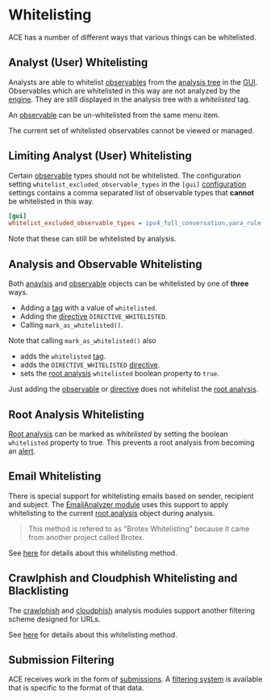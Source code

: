 # Whitelisting

ACE has a number of different ways that various things can be whitelisted.

## Analyst (User) Whitelisting

Analysts are able to whitelist [observables](observable.md) from the [analysis tree](link) in the [GUI](link). Observables which are whitelisted in this way are not analyzed by the [engine](engine.md). They are still displayed in the analysis tree with a *whitelisted* tag.

An [observable](observable.md) can be un-whitelisted from the same menu item.

The current set of whitelisted observables cannot be viewed or managed.

## Limiting Analyst (User) Whitelisting

Certain [observable](observable.md) types should not be whitelisted. The configuration setting `whitelist_excluded_observable_types` in the `[gui]` [configuration](configuration.md) settings contains a comma separated list of observable types that **cannot** be whitelisted in this way.

```ini
[gui]
whitelist_excluded_observable_types = ipv4_full_conversation,yara_rule,indicator,snort_sig
```

Note that these can still be whitelisted by analysis.

## Analysis and Observable Whitelisting

Both [anaylsis](analysis.md) and [observable](observable.md) objects can be whitelisted by one of **three** ways.

- Adding a [tag](tags.md) with a value of `whitelisted`.
- Adding the [directive](directives.md) `DIRECTIVE_WHITELISTED`.
- Calling `mark_as_whitelisted()`.

Note that calling `mark_as_whitelisted()` also

- adds the `whitelisted` [tag](tags.md).
- adds the `DIRECTIVE_WHITELISTED` [directive](directives.md).
- sets the [root analysis](root_analysis.md) `whitelisted` boolean property to `true`.

Just adding the [observable](observable.md) or [directive](directives.md) does not whitelist the [root analysis](root_analysis.md).

## Root Analysis Whitelisting

[Root analysis](root_analysis.md) can be marked as *whitelisted* by setting the boolean `whitelisted` property to true. This prevents a root analysis from becoming an [alert](alerts.md).

## Email Whitelisting

There is special support for whitelisting emails based on sender, recipient and subject. The [EmailAnalyzer module](../modules/email_analyzer.md) uses this support to apply whitelisting to the current [root analysis](root_analysis.md) object during analysis.

> This method is refered to as "Brotex Whitelisting" because it came from another project called Brotex.

See [here](../admin/brotex_whitelisting.md) for details about this whitelisting method.

## Crawlphish and Cloudphish Whitelisting and Blacklisting

The [crawlphish](link) and [cloudphish](link) analysis modules support another filtering scheme designed for URLs.

See [here](../admin/crawlphish_filter.md) for details about this whitelisting method.

## Submission Filtering

ACE receives work in the form of [submissions](submissions.md). A [filtering system](../admin/submission_filtering.md) is available that is specific to the format of that data.
